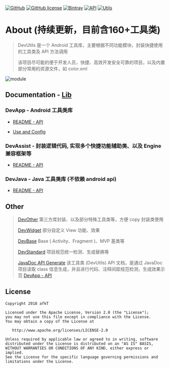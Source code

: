 
[![GitHub](https://img.shields.io/badge/GitHub-afkT-blue.svg)](https://github.com/afkT)
[![GitHub license](https://img.shields.io/github/license/afkT/DevUtils.svg)](https://github.com/afkT/DevUtils/blob/master/LICENSE)
[![Bintray](https://img.shields.io/badge/DevUtils-1.8.9-brightgreen.svg)](https://bintray.com/afkt/maven/DevApp)
[![API](https://img.shields.io/badge/API-14%2B-brightgreen.svg?style=flat)](https://android-arsenal.com/api?level=14)
[![Utils](https://img.shields.io/badge/utils-160+-ff69b4.svg)](https://github.com/afkT/DevUtils/blob/master/lib/DevApp/README.md)

# About (持续更新，目前含160+工具类)

> DevUtils 是一个 Android 工具库，主要根据不同功能模块，封装快捷使用的工具类及 API 方法调用
>
> 该项目尽可能的便于开发人员，快捷、高效开发安全可靠的项目，以及内置部分常用的资源文件，如 color.xml

![module](https://raw.githubusercontent.com/afkT/DevUtils/master/file/DevUtils.png)


## Documentation - [Lib](https://github.com/afkT/DevUtils/blob/master/lib)

### DevApp - Android 工具类库

- [README - API](https://github.com/afkT/DevUtils/blob/master/lib/DevApp/README.md)

- [Use and Config](https://github.com/afkT/DevUtils/blob/master/lib/DevApp/utils_readme/USE_CONFIG.md)

### DevAssist - 封装逻辑代码, 实现多个快捷功能辅助类、以及 Engine 兼容框架等

- [README - API](https://github.com/afkT/DevUtils/blob/master/lib/DevAssist/README.md)

### DevJava - Java 工具类库 (不依赖 android api)

- [README - API](https://github.com/afkT/DevUtils/blob/master/lib/DevJava/README.md)


## Other

> [DevOther](https://github.com/afkT/DevUtils/blob/master/lib/DevOther/README.md) 第三方库封装、以及部分特殊工具类等，方便 copy 封装类使用
>
> [DevWidget](https://github.com/afkT/DevUtils/blob/master/lib/DevWidget/README.md) 部分自定义 View 功能、效果
>
> [DevBase](https://github.com/afkT/DevUtils/blob/master/lib/DevBase/src/main/java/dev/base) Base ( Activity、Fragment )、MVP 基类等
>
> [DevStandard](https://github.com/afkT/DevUtils/blob/master/lib/DevStandard/src/main/java/dev/standard) 项目规范统一检测、生成替换等
>
> [JavaDoc API Generate](https://github.com/afkT/JavaDoc) 该工具类 (DevUtils) API 文档，是通过 JavaDoc 项目读取 class 信息生成，并且进行代码、注释间距规范检测，生成效果示范 [DevApp - API](https://github.com/afkT/DevUtils/blob/master/lib/DevApp/README.md)


## License

    Copyright 2018 afkT

    Licensed under the Apache License, Version 2.0 (the "License");
    you may not use this file except in compliance with the License.
    You may obtain a copy of the License at

       http://www.apache.org/licenses/LICENSE-2.0

    Unless required by applicable law or agreed to in writing, software
    distributed under the License is distributed on an "AS IS" BASIS,
    WITHOUT WARRANTIES OR CONDITIONS OF ANY KIND, either express or implied.
    See the License for the specific language governing permissions and
    limitations under the License.
    